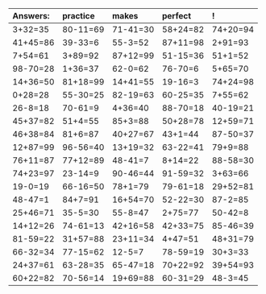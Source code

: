 | Answers: | practice | makes | perfect | ! |
| :--- | :--- | :--- | :--- | :--- |
| 3+32=35 | 80-11=69 | 71-41=30 | 58+24=82 | 74+20=94 | 
| 41+45=86 | 39-33=6 | 55-3=52 | 87+11=98 | 2+91=93 | 
| 7+54=61 | 3+89=92 | 87+12=99 | 51-15=36 | 51+1=52 | 
| 98-70=28 | 1+36=37 | 62-0=62 | 76-70=6 | 5+65=70 | 
| 14+36=50 | 81+18=99 | 14+41=55 | 19-16=3 | 74+24=98 | 
| 0+28=28 | 55-30=25 | 82-19=63 | 60-25=35 | 7+55=62 | 
| 26-8=18 | 70-61=9 | 4+36=40 | 88-70=18 | 40-19=21 | 
| 45+37=82 | 51+4=55 | 85+3=88 | 50+28=78 | 12+59=71 | 
| 46+38=84 | 81+6=87 | 40+27=67 | 43+1=44 | 87-50=37 | 
| 12+87=99 | 96-56=40 | 13+19=32 | 63-22=41 | 79+9=88 | 
| 76+11=87 | 77+12=89 | 48-41=7 | 8+14=22 | 88-58=30 | 
| 74+23=97 | 23-14=9 | 90-46=44 | 91-59=32 | 3+63=66 | 
| 19-0=19 | 66-16=50 | 78+1=79 | 79-61=18 | 29+52=81 | 
| 48-47=1 | 84+7=91 | 16+54=70 | 52-22=30 | 87-2=85 | 
| 25+46=71 | 35-5=30 | 55-8=47 | 2+75=77 | 50-42=8 | 
| 14+12=26 | 74-61=13 | 42+16=58 | 42+33=75 | 85-46=39 | 
| 81-59=22 | 31+57=88 | 23+11=34 | 4+47=51 | 48+31=79 | 
| 66-32=34 | 77-15=62 | 12-5=7 | 78-59=19 | 30+3=33 | 
| 24+37=61 | 63-28=35 | 65-47=18 | 70+22=92 | 39+54=93 | 
| 60+22=82 | 70-56=14 | 19+69=88 | 60-31=29 | 48-3=45 | 
